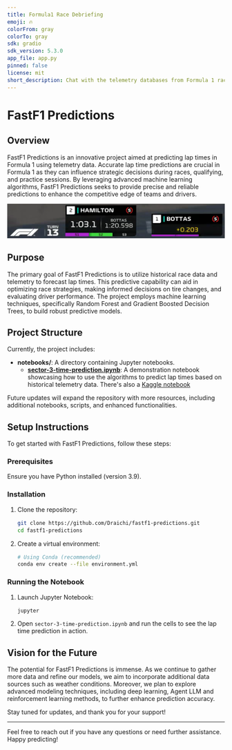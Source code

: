 ```yaml
---
title: Formula1 Race Debriefing
emoji: 🔥
colorFrom: gray
colorTo: gray
sdk: gradio
sdk_version: 5.3.0
app_file: app.py
pinned: false
license: mit
short_description: Chat with the telemetry databases from Formula 1 races
---
```


# FastF1 Predictions

## Overview

FastF1 Predictions is an innovative project aimed at predicting lap times in Formula 1 using telemetry data. Accurate lap time predictions are crucial in Formula 1 as they can influence strategic decisions during races, qualifying, and practice sessions. By leveraging advanced machine learning algorithms, FastF1 Predictions seeks to provide precise and reliable predictions to enhance the competitive edge of teams and drivers.

![image](./assets/sector-time.png)

## Purpose

The primary goal of FastF1 Predictions is to utilize historical race data and telemetry to forecast lap times. This predictive capability can aid in optimizing race strategies, making informed decisions on tire changes, and evaluating driver performance. The project employs machine learning techniques, specifically Random Forest and Gradient Boosted Decision Trees, to build robust predictive models.

## Project Structure

Currently, the project includes:

- **notebooks/**: A directory containing Jupyter notebooks.
  - **[sector-3-time-prediction.ipynb](./regression-models/sector-3-time-prediction.ipynb)**: A demonstration notebook showcasing how to use the algorithms to predict lap times based on historical telemetry data. There's also a [Kaggle notebook](https://www.kaggle.com/code/lucasdraichi/hamilton-lap-time-prediction)

Future updates will expand the repository with more resources, including additional notebooks, scripts, and enhanced functionalities.

## Setup Instructions

To get started with FastF1 Predictions, follow these steps:

### Prerequisites

Ensure you have Python installed (version 3.9).

### Installation

1. Clone the repository:

   ```sh
   git clone https://github.com/Draichi/fastf1-predictions.git
   cd fastf1-predictions
   ```

2. Create a virtual environment:

   ```sh
   # Using Conda (recommended)
   conda env create --file environment.yml
   ```

### Running the Notebook

1. Launch Jupyter Notebook:

   ```sh
   jupyter
   ```

2. Open `sector-3-time-prediction.ipynb` and run the cells to see the lap time prediction in action.

## Vision for the Future

The potential for FastF1 Predictions is immense. As we continue to gather more data and refine our models, we aim to incorporate additional data sources such as weather conditions. Moreover, we plan to explore advanced modeling techniques, including deep learning, Agent LLM and reinforcement learning methods, to further enhance prediction accuracy.

Stay tuned for updates, and thank you for your support!

---

Feel free to reach out if you have any questions or need further assistance. Happy predicting!
